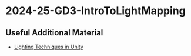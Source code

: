 # 2024-25-GD3-IntroToLightMapping

## Useful Additional Material

- [Lighting Techniques in Unity](Lighting_Techniques_in_Unity.md)